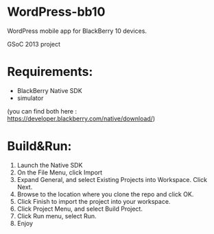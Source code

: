 WordPress-bb10
==============

WordPress mobile app for BlackBerry 10 devices.

GSoC 2013 project

Requirements:
=============

* BlackBerry Native SDK 
* simulator

(you can find both here : https://developer.blackberry.com/native/download/)

Build&Run:
==========

1. Launch the Native SDK
2. On the File Menu, click Import
3. Expand General, and select Existing Projects into Workspace. Click Next.
4. Browse to the location where you clone the repo and click OK. 
5. Click Finish to import the project into your workspace.
6. Click Project Menu, and select Build Project.
7. Click Run menu, select Run.
8. Enjoy

